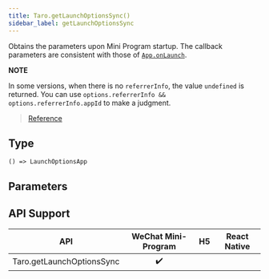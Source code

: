 ```yaml
---
title: Taro.getLaunchOptionsSync()
sidebar_label: getLaunchOptionsSync
---
```


Obtains the parameters upon Mini Program startup. The callback parameters are consistent with those of [`App.onLaunch`](https://developers.weixin.qq.com/miniprogram/en/dev/reference/api/App.html#onlaunchobject-object).

**NOTE**

In some versions, when there is no `referrerInfo`, the value `undefined` is returned. You can use `options.referrerInfo && options.referrerInfo.appId` to make a judgment.

> [Reference](https://developers.weixin.qq.com/miniprogram/en/dev/api/base/app/life-cycle/wx.getLaunchOptionsSync.html)

## Type

```tsx
() => LaunchOptionsApp
```

## Parameters

## API Support

| API | WeChat Mini-Program | H5 | React Native |
| :---: | :---: | :---: | :---: |
| Taro.getLaunchOptionsSync | ✔️ |  |  |
